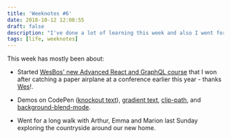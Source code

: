 ```yaml
---
title: 'Weeknotes #6'
date: 2018-10-12 12:08:55
draft: false
description: "I've done a lot of learning this week and also I went for a big family walk last Sunday."
tags: [life, weeknotes]
---
```


This week has mostly been about:

*   Started [WesBos' new Advanced React and GraphQL course](https://advancedreact.com/) that I won after catching a paper airplane at a conference earlier this year - thanks [Wes](https://twitter.com/wesbos)!.   
    
*   Demos on CodePen ([knockout text](https://codepen.io/bigandy/pen/xygaLQ)), [gradient text](https://codepen.io/bigandy/pen/ReoYzK), [clip-path](https://codepen.io/bigandy/pen/YJWyMw), and [background-blend-mode](https://codepen.io/ventureharbour/pen/wYgbLE).
*   Went for a long walk with Arthur, Emma and Marion last Sunday exploring the countryside around our new home.